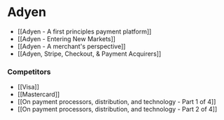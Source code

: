 # Adyen

- [[Adyen - A first principles payment platform]]
- [[Adyen - Entering New Markets]]
- [[Adyen - A merchant's perspective]] 
- [[Adyen, Stripe, Checkout, & Payment Acquirers]]



### Competitors
- [[Visa]]
- [[Mastercard]]
- [[On payment processors, distribution, and technology - Part 1 of 4]]
- [[On payment processors, distribution, and technology - Part 2 of 4]]

